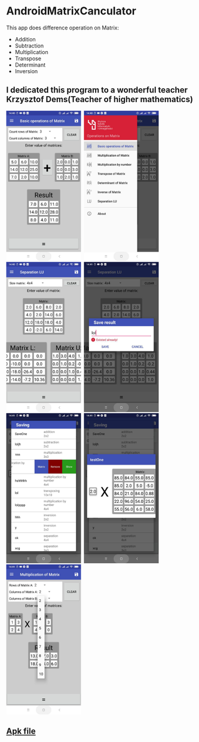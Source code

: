 # AndroidMatrixCanculator
This app does difference operation on Matrix:
* Addition 
* Subtraction
* Multiplication
* Transpose
* Determinant
* Inversion

## I dedicated this program to a wonderful teacher Krzysztof Dems(Teacher of higher mathematics)

<img src="gitRes/photo_1.jpg" width=200>&nbsp;
<img src="gitRes/photo_2.jpg" width=200>&nbsp;
<img src="gitRes/photo_3.jpg" width=200>&nbsp;
<img src="gitRes/photo_4.jpg" width=200>&nbsp;
<img src="gitRes/photo_5.jpg" width=200>&nbsp;
<img src="gitRes/photo_6.jpg" width=200>&nbsp;
<img src="gitRes/photo_7.jpg" width=200>&nbsp;

## <a href="https://github.com/AlieksieievYurii/AndroidMatrixCanculator/tree/master/ApkFIle">Apk file</a>
